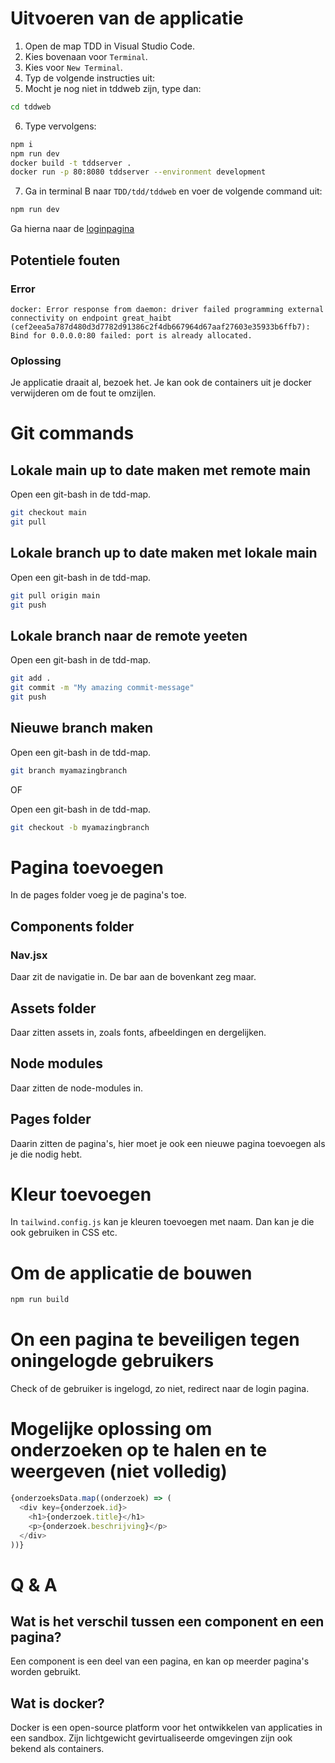 # Uitvoeren van de applicatie
1. Open de map TDD in Visual Studio Code.
2. Kies bovenaan voor `Terminal`.
3. Kies voor `New Terminal`.
4. Typ de volgende instructies uit:
5. Mocht je nog niet in tddweb zijn, type dan:

```bash
cd tddweb
```

6. Type vervolgens:

```bash
npm i
npm run dev
docker build -t tddserver .
docker run -p 80:8080 tddserver --environment development
```

7. Ga in terminal B naar `TDD/tdd/tddweb` en voer de volgende command uit:

```bash
npm run dev
```

Ga hierna naar de [loginpagina](http://localhost:5173/login)

## Potentiele fouten
### Error
```
docker: Error response from daemon: driver failed programming external connectivity on endpoint great_haibt (cef2eea5a787d480d3d7782d91386c2f4db667964d67aaf27603e35933b6ffb7): Bind for 0.0.0.0:80 failed: port is already allocated.
```
### Oplossing
Je applicatie draait al, bezoek het. Je kan ook de containers uit je docker verwijderen om de fout te omzijlen.

# Git commands
## Lokale main up to date maken met remote main
Open een git-bash in de tdd-map.

```bash
git checkout main
git pull
```

## Lokale branch up to date maken met lokale main
Open een git-bash in de tdd-map.

```bash
git pull origin main
git push
```

## Lokale branch naar de remote yeeten
Open een git-bash in de tdd-map.

```bash
git add .
git commit -m "My amazing commit-message"
git push
```

## Nieuwe branch maken
Open een git-bash in de tdd-map.

```bash
git branch myamazingbranch
```

OF

Open een git-bash in de tdd-map.

```bash
git checkout -b myamazingbranch
```

# Pagina toevoegen
In de pages folder voeg je de pagina's toe.

## Components folder
### Nav.jsx
Daar zit de navigatie in. De bar aan de bovenkant zeg maar.

## Assets folder
Daar zitten assets in, zoals fonts, afbeeldingen en dergelijken.

## Node modules
Daar zitten de node-modules in.

## Pages folder
Daarin zitten de pagina's, hier moet je ook een nieuwe pagina toevoegen als je die nodig hebt.

# Kleur toevoegen
In `tailwind.config.js` kan je kleuren toevoegen met naam. Dan kan je die ook gebruiken in CSS etc.

# Om de applicatie de bouwen
```bash
npm run build
```

# On een pagina te beveiligen tegen oningelogde gebruikers
Check of de gebruiker is ingelogd, zo niet, redirect naar de login pagina.

# Mogelijke oplossing om onderzoeken op te halen en te weergeven (niet volledig)
```js
{onderzoeksData.map((onderzoek) => (
  <div key={onderzoek.id}>
    <h1>{onderzoek.title}</h1>
    <p>{onderzoek.beschrijving}</p>
  </div>
))}
```

# Q & A
## Wat is het verschil tussen een component en een pagina?
Een component is een deel van een pagina, en kan op meerder pagina's worden gebruikt.

## Wat is docker?
Docker is een open-source platform voor het ontwikkelen van applicaties in een sandbox. Zijn lichtgewicht gevirtualiseerde omgevingen zijn ook bekend als containers.
